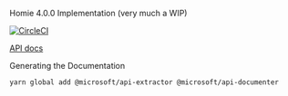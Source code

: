 Homie 4.0.0 Implementation (very much a WIP)

[![CircleCI](https://circleci.com/gh/ibloat/homie-ts.svg?style=svg)](https://circleci.com/gh/ibloat/homie-ts)

[API docs](docs/homie-ts.md)

Generating the Documentation

```bash
yarn global add @microsoft/api-extractor @microsoft/api-documenter
```
